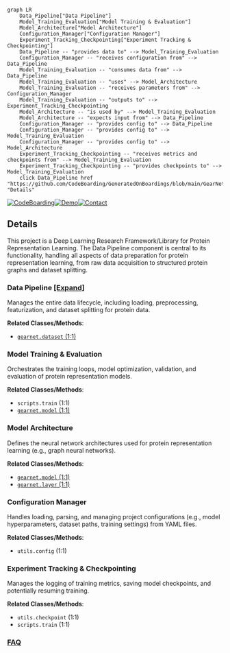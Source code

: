 ```mermaid
graph LR
    Data_Pipeline["Data Pipeline"]
    Model_Training_Evaluation["Model Training & Evaluation"]
    Model_Architecture["Model Architecture"]
    Configuration_Manager["Configuration Manager"]
    Experiment_Tracking_Checkpointing["Experiment Tracking & Checkpointing"]
    Data_Pipeline -- "provides data to" --> Model_Training_Evaluation
    Configuration_Manager -- "receives configuration from" --> Data_Pipeline
    Model_Training_Evaluation -- "consumes data from" --> Data_Pipeline
    Model_Training_Evaluation -- "uses" --> Model_Architecture
    Model_Training_Evaluation -- "receives parameters from" --> Configuration_Manager
    Model_Training_Evaluation -- "outputs to" --> Experiment_Tracking_Checkpointing
    Model_Architecture -- "is used by" --> Model_Training_Evaluation
    Model_Architecture -- "expects input from" --> Data_Pipeline
    Configuration_Manager -- "provides config to" --> Data_Pipeline
    Configuration_Manager -- "provides config to" --> Model_Training_Evaluation
    Configuration_Manager -- "provides config to" --> Model_Architecture
    Experiment_Tracking_Checkpointing -- "receives metrics and checkpoints from" --> Model_Training_Evaluation
    Experiment_Tracking_Checkpointing -- "provides checkpoints to" --> Model_Training_Evaluation
    click Data_Pipeline href "https://github.com/CodeBoarding/GeneratedOnBoardings/blob/main/GearNet/Data_Pipeline.md" "Details"
```

[![CodeBoarding](https://img.shields.io/badge/Generated%20by-CodeBoarding-9cf?style=flat-square)](https://github.com/CodeBoarding/GeneratedOnBoardings)[![Demo](https://img.shields.io/badge/Try%20our-Demo-blue?style=flat-square)](https://www.codeboarding.org/demo)[![Contact](https://img.shields.io/badge/Contact%20us%20-%20contact@codeboarding.org-lightgrey?style=flat-square)](mailto:contact@codeboarding.org)

## Details

This project is a Deep Learning Research Framework/Library for Protein Representation Learning. The Data Pipeline component is central to its functionality, handling all aspects of data preparation for protein representation learning, from raw data acquisition to structured protein graphs and dataset splitting.

### Data Pipeline [[Expand]](./Data_Pipeline.md)
Manages the entire data lifecycle, including loading, preprocessing, featurization, and dataset splitting for protein data.


**Related Classes/Methods**:

- <a href="https://github.com/DeepGraphLearning/GearNet/blob/main/gearnet/dataset.py#L1-L1" target="_blank" rel="noopener noreferrer">`gearnet.dataset` (1:1)</a>


### Model Training & Evaluation
Orchestrates the training loops, model optimization, validation, and evaluation of protein representation models.


**Related Classes/Methods**:

- `scripts.train` (1:1)
- <a href="https://github.com/DeepGraphLearning/GearNet/blob/main/gearnet/model.py#L1-L1" target="_blank" rel="noopener noreferrer">`gearnet.model` (1:1)</a>


### Model Architecture
Defines the neural network architectures used for protein representation learning (e.g., graph neural networks).


**Related Classes/Methods**:

- <a href="https://github.com/DeepGraphLearning/GearNet/blob/main/gearnet/model.py#L1-L1" target="_blank" rel="noopener noreferrer">`gearnet.model` (1:1)</a>
- <a href="https://github.com/DeepGraphLearning/GearNet/blob/main/gearnet/layer.py#L1-L1" target="_blank" rel="noopener noreferrer">`gearnet.layer` (1:1)</a>


### Configuration Manager
Handles loading, parsing, and managing project configurations (e.g., model hyperparameters, dataset paths, training settings) from YAML files.


**Related Classes/Methods**:

- `utils.config` (1:1)


### Experiment Tracking & Checkpointing
Manages the logging of training metrics, saving model checkpoints, and potentially resuming training.


**Related Classes/Methods**:

- `utils.checkpoint` (1:1)
- `scripts.train` (1:1)




### [FAQ](https://github.com/CodeBoarding/GeneratedOnBoardings/tree/main?tab=readme-ov-file#faq)